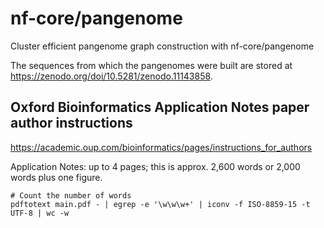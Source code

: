 # nf-core/pangenome 
Cluster efficient pangenome graph construction with nf-core/pangenome

The sequences from which the pangenomes were built are stored at https://zenodo.org/doi/10.5281/zenodo.11143858.

## Oxford Bioinformatics Application Notes paper author instructions
https://academic.oup.com/bioinformatics/pages/instructions_for_authors

Application Notes: up to 4 pages; this is approx. 2,600 words or 2,000 words plus one figure.

```shell
# Count the number of words
pdftotext main.pdf - | egrep -e '\w\w\w+' | iconv -f ISO-8859-15 -t UTF-8 | wc -w 
```
